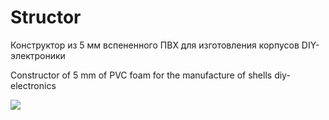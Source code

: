 # Structor
Конструктор из 5 мм вспененного ПВХ для изготовления корпусов DIY-электроники

Constructor of 5 mm of PVC foam for the manufacture of shells diy-electronics

<img src="https://raw.githubusercontent.com/TaniaMol/Structor/master/Presentation/interface.gif"/>
